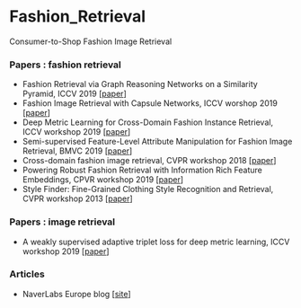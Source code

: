 # Fashion_Retrieval
Consumer-to-Shop Fashion Image Retrieval


### Papers : fashion retrieval
- Fashion Retrieval via Graph Reasoning Networks on a Similarity Pyramid, ICCV 2019 [[paper](https://arxiv.org/pdf/1908.11754.pdf)]
- Fashion Image Retrieval with Capsule Networks, ICCV worshop 2019 [[paper](https://arxiv.org/pdf/1908.09943.pdf)]
- Deep Metric Learning for Cross-Domain Fashion Instance Retrieval, ICCV workshop 2019 [[paper](http://openaccess.thecvf.com/content_ICCVW_2019/papers/CVFAD/Ibrahimi_Deep_Metric_Learning_for_Cross-Domain_Fashion_Instance_Retrieval_ICCVW_2019_paper.pdf)]
- Semi-supervised Feature-Level Attribute Manipulation for Fashion Image Retrieval, BMVC 2019 [[paper](https://arxiv.org/pdf/1907.05007.pdf)]
- Cross-domain fashion image retrieval, CVPR workshop 2018 [[paper](http://openaccess.thecvf.com/content_cvpr_2018_workshops/papers/w36/Gajic_Cross-Domain_Fashion_Image_CVPR_2018_paper.pdf)]
- Powering Robust Fashion Retrieval with Information Rich Feature Embeddings, CPVR workshop 2019 [[paper](http://openaccess.thecvf.com/content_CVPRW_2019/papers/FFSS-USAD/Chopra_Powering_Robust_Fashion_Retrieval_With_Information_Rich_Feature_Embeddings_CVPRW_2019_paper.pdf)]
- Style Finder: Fine-Grained Clothing Style Recognition and Retrieval, CVPR workshop 2013 [[paper](https://ieeexplore.ieee.org/stamp/stamp.jsp?tp=&arnumber=6595844)]  


### Papers : image retrieval
- A weakly supervised adaptive triplet loss for deep metric learning, ICCV workshop 2019 [[paper](https://arxiv.org/pdf/1909.12939.pdf)]

### Articles
- NaverLabs Europe blog [[site](https://europe.naverlabs.com/blog/cvpr-2018-part-3-image-retrieval/)]
